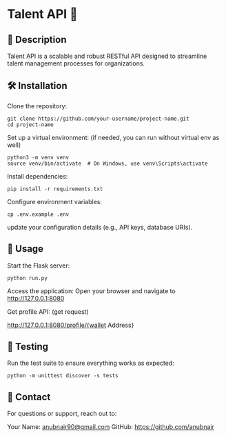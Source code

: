 # Talent API 🚀

##  📖 Description
Talent API is a scalable and robust RESTful API designed to streamline talent management processes for organizations. 

## 🛠️ Installation
Clone the repository:
```
git clone https://github.com/your-username/project-name.git
cd project-name
```
Set up a virtual environment: (if needed, you can run without virtual env as well)
```
python3 -m venv venv
source venv/bin/activate  # On Windows, use venv\Scripts\activate
```
Install dependencies:
```
pip install -r requirements.txt
```
Configure environment variables:
```
cp .env.example .env
```
update your configuration details (e.g., API keys, database URIs).


## 🚀 Usage
Start the Flask server:
```
python run.py
```
Access the application: Open your browser and navigate to http://127.0.0.1:8080

Get profile API: (get request)

http://127.0.0.1:8080/profile/{wallet Address}

## 🧪 Testing
Run the test suite to ensure everything works as expected:

```
python -m unittest discover -s tests
```

## 💬 Contact
For questions or support, reach out to:

Your Name: anubnair90@gmail.com
GitHub: https://github.com/anubnair


